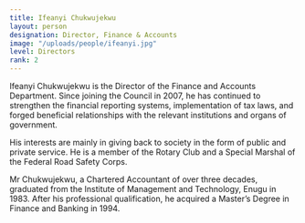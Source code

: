 ```yaml
---
title: Ifeanyi Chukwujekwu
layout: person
designation: Director, Finance & Accounts
image: "/uploads/people/ifeanyi.jpg"
level: Directors
rank: 2
---
```


Ifeanyi Chukwujekwu is the Director of the Finance and Accounts Department. Since joining the Council in 2007, he has continued to strengthen the financial reporting systems, implementation of tax laws, and forged beneficial relationships with the relevant institutions and organs of government.

His interests are mainly in giving back to society in the form of public and private service. He is a member of the Rotary Club and a Special Marshal of the Federal Road Safety Corps.

Mr Chukwujekwu, a Chartered Accountant of over three decades, graduated from the Institute of Management and Technology, Enugu in 1983. After his professional qualification, he acquired a Master’s Degree in Finance and Banking in 1994.
